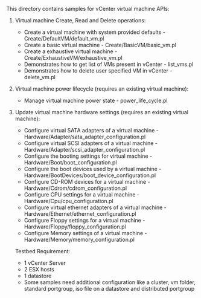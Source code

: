 This directory contains samples for vCenter virtual machine APIs:

1. Virtual machine Create, Read and Delete operations:
    * Create a virtual machine with system provided defaults    - Create/DefaultVM/default_vm.pl
    * Create a basic virtual machine                            - Create/BasicVM/basic_vm.pl
    * Create a exhaustive virtual machine                       - Create/ExhaustiveVM/exhaustive_vm.pl
    * Demonstrates how to get list of VMs present in vCenter    - list_vms.pl
    * Demonstrates how to delete user specified VM in vCenter   - delete_vm.pl

2. Virtual machine power lifecycle (requires an existing virtual machine):
    * Manage virtual machine power state                        - power_life_cycle.pl

3. Update virtual machine hardware settings (requires an existing virtual machine):
    * Configure virtual SATA adapters of a virtual machine      - Hardware/Adapter/sata_adapter_configuration.pl
    * Configure virtual SCSI adapters of a virtual machine      - Hardware/Adapter/scsi_adapter_configuration.pl
    * Configure the booting settings for virtual machine        - Hardware/Boot/boot_configuration.pl
    * Configure the boot devices used by a virtual machine      - Hardware/BootDevices/boot_device_configuration.pl
    * Configure CD-ROM devices for a virtual machine            - Hardware/Cdrom/cdrom_configuration.pl
    * Configure CPU settings for a virtual machine              - Hardware/Cpu/cpu_configuration.pl
    * Configure virtual ethernet adapters of a virtual machine  - Hardware/Ethernet/ethernet_configuration.pl
    * Configure Floppy settings for a virtual machine           - Hardware/Floppy/floppy_configuration.pl
    * Configure Memory settings of a virtual machine            - Hardware/Memory/memory_configuration.pl
    
   
   Testbed Requirement:
   - 1 vCenter Server
   - 2 ESX hosts
   - 1 datastore
   - Some samples need additional configuration like a cluster, vm folder, standard portgroup, iso file on a datastore and distributed portgroup

